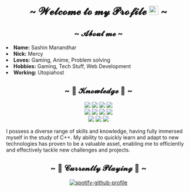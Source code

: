 <body>
    <h1 align="center">~ 𝓦𝓮𝓵𝓬𝓸𝓶𝓮 𝓽𝓸 𝓶𝔂 𝓟𝓻𝓸𝓯𝓲𝓵𝓮 <img src="https://media.giphy.com/media/hvRJCLFzcasrR4ia7z/giphy.gif" width="25px"> ~</h1>
    <div>
        <h2 align="center"> ~ 𝓐𝓫𝓸𝓾𝓽 𝓶𝓮 ~ </h2>
        <li>
            <b>Name:</b> Sashin Manandhar</li>
        </li>
        <li>
            <b>Nick:</b> Mercy</li>
        </li>
        <li>
            <b>Loves:</b> Gaming, Anime, Problem solving
        </li>
        <li>
            <b>Hobbies:</b> Gaming, Tech Stuff, Web Development
        </li>
        <li>
            <b>Working:</b> Utopiahost
        </li>
    </div>
    <div>
        <h2 align="center"> ~ 📇 𝓚𝓷𝓸𝔀𝓵𝓮𝓭𝓰𝓮 📇 ~</h2>
        <p align="center">
            <img src="https://img.shields.io/badge/c++-%2300599C.svg?style=for-the-badge&logo=c%2B%2B&logoColor=white"/>
            <img src="https://img.shields.io/badge/node.js-%2343853D.svg?&style=for-the-badge&logo=node.js&logoColor=white" />
            <img src="https://img.shields.io/badge/php-%23777BB4.svg?style=for-the-badge&logo=php&logoColor=white"/>
            <img src="https://img.shields.io/badge/html5-%23E34F26.svg?style=for-the-badge&logo=html5&logoColor=white"/><br>
            <img src="https://img.shields.io/badge/css3-%231572B6.svg?&style=for-the-badge&logo=css3&logoColor=white" />
            <img src="https://img.shields.io/badge/javascript-%23323330.svg?style=for-the-badge&logo=javascript&logoColor=%23F7DF1E"/>
            <img src="https://img.shields.io/badge/git-%23F05033.svg?&style=for-the-badge&logo=git&logoColor=white" />
            <img src="https://img.shields.io/badge/Discord-%235865F2.svg?style=for-the-badge&logo=discord&logoColor=white" /><br>
            <img src="https://img.shields.io/badge/MongoDB-%234ea94b.svg?style=for-the-badge&logo=mongodb&logoColor=white" />
            <img src="https://img.shields.io/badge/mysql-%2300f.svg?style=for-the-badge&logo=mysql&logoColor=white" />
            <img src="https://img.shields.io/badge/MariaDB-003545?style=for-the-badge&logo=mariadb&logoColor=white" />
            <p>
                I possess a diverse range of skills and knowledge, having fully immersed myself in the study of C++. My ability to quickly learn and adapt to new technologies has proven to be a valuable asset, enabling me to efficiently and effectively tackle new challenges and projects.
            </p>
        </p>
    </div>
    <div>
        <h2 align="center"> ~ 🎵 𝓒𝓾𝓻𝓻𝓮𝓷𝓽𝓵𝔂 𝓟𝓵𝓪𝔂𝓲𝓷𝓰 🎵 ~ </h2>
        <div align="center">
            <a href="https://spotify-github-profile.vercel.app/api/view?uid=vd1lauovm8xmhbnrdc9db6odk&amp;redirect=true"><img src="https://spotify-github-profile.vercel.app/api/view?uid=vd1lauovm8xmhbnrdc9db6odk&amp;cover_image=true&amp;theme=novatorem&amp;show_offline=false&amp;background_color=000000&amp;bar_color=09ff00&amp;bar_color_cover=true" alt="spotify-github-profile"></a>
        </div>
    </div>
</body>
